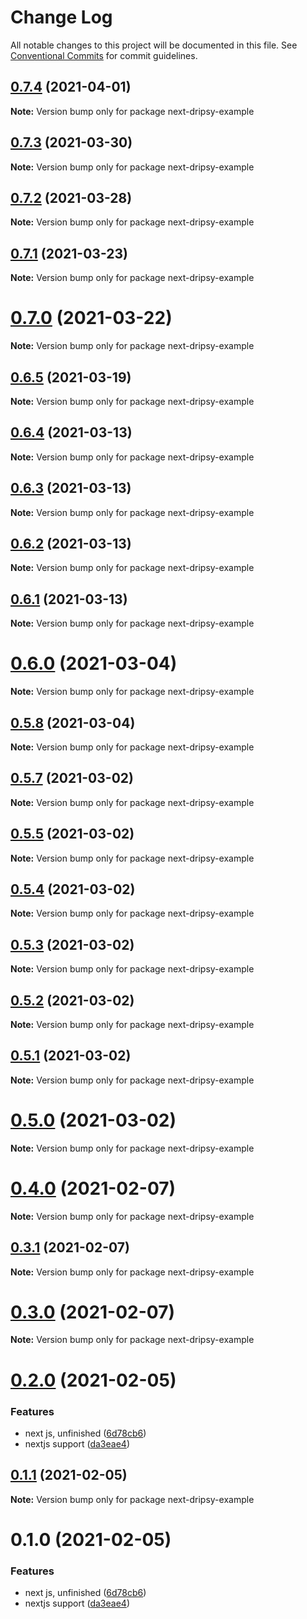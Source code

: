 # Change Log

All notable changes to this project will be documented in this file.
See [Conventional Commits](https://conventionalcommits.org) for commit guidelines.

## [0.7.4](https://github.com/nandorojo/moti/compare/v0.7.3...v0.7.4) (2021-04-01)

**Note:** Version bump only for package next-dripsy-example





## [0.7.3](https://github.com/nandorojo/moti/compare/v0.7.2...v0.7.3) (2021-03-30)

**Note:** Version bump only for package next-dripsy-example





## [0.7.2](https://github.com/nandorojo/moti/compare/v0.7.1...v0.7.2) (2021-03-28)

**Note:** Version bump only for package next-dripsy-example





## [0.7.1](https://github.com/nandorojo/moti/compare/v0.7.0...v0.7.1) (2021-03-23)

**Note:** Version bump only for package next-dripsy-example





# [0.7.0](https://github.com/nandorojo/moti/compare/v0.6.5...v0.7.0) (2021-03-22)

**Note:** Version bump only for package next-dripsy-example





## [0.6.5](https://github.com/nandorojo/moti/compare/v0.6.4...v0.6.5) (2021-03-19)

**Note:** Version bump only for package next-dripsy-example





## [0.6.4](https://github.com/nandorojo/moti/compare/v0.6.3...v0.6.4) (2021-03-13)

**Note:** Version bump only for package next-dripsy-example





## [0.6.3](https://github.com/nandorojo/moti/compare/v0.6.2...v0.6.3) (2021-03-13)

**Note:** Version bump only for package next-dripsy-example





## [0.6.2](https://github.com/nandorojo/moti/compare/v0.6.1...v0.6.2) (2021-03-13)

**Note:** Version bump only for package next-dripsy-example





## [0.6.1](https://github.com/nandorojo/moti/compare/v0.6.0...v0.6.1) (2021-03-13)

**Note:** Version bump only for package next-dripsy-example





# [0.6.0](https://github.com/nandorojo/moti/compare/v0.5.8...v0.6.0) (2021-03-04)

**Note:** Version bump only for package next-dripsy-example





## [0.5.8](https://github.com/nandorojo/moti/compare/v0.5.7...v0.5.8) (2021-03-04)

**Note:** Version bump only for package next-dripsy-example





## [0.5.7](https://github.com/nandorojo/moti/compare/v0.5.6...v0.5.7) (2021-03-02)

**Note:** Version bump only for package next-dripsy-example





## [0.5.5](https://github.com/nandorojo/moti/compare/v0.5.4...v0.5.5) (2021-03-02)

**Note:** Version bump only for package next-dripsy-example





## [0.5.4](https://github.com/nandorojo/moti/compare/v0.5.3...v0.5.4) (2021-03-02)

**Note:** Version bump only for package next-dripsy-example





## [0.5.3](https://github.com/nandorojo/moti/compare/v0.5.2...v0.5.3) (2021-03-02)

**Note:** Version bump only for package next-dripsy-example





## [0.5.2](https://github.com/nandorojo/moti/compare/v0.5.1...v0.5.2) (2021-03-02)

**Note:** Version bump only for package next-dripsy-example





## [0.5.1](https://github.com/nandorojo/moti/compare/v0.5.0...v0.5.1) (2021-03-02)

**Note:** Version bump only for package next-dripsy-example





# [0.5.0](https://github.com/nandorojo/moti/compare/v0.4.1...v0.5.0) (2021-03-02)

**Note:** Version bump only for package next-dripsy-example





# [0.4.0](https://github.com/nandorojo/moti/compare/v0.3.1...v0.4.0) (2021-02-07)

**Note:** Version bump only for package next-dripsy-example





## [0.3.1](https://github.com/nandorojo/moti/compare/v0.3.0...v0.3.1) (2021-02-07)

**Note:** Version bump only for package next-dripsy-example





# [0.3.0](https://github.com/nandorojo/moti/compare/v0.2.2...v0.3.0) (2021-02-07)

**Note:** Version bump only for package next-dripsy-example





# [0.2.0](https://github.com/nandorojo/moti/compare/v0.0.6...v0.2.0) (2021-02-05)


### Features

* next js, unfinished ([6d78cb6](https://github.com/nandorojo/moti/commit/6d78cb6ef8a56736e43f7dcf536f501853d17b09))
* nextjs support ([da3eae4](https://github.com/nandorojo/moti/commit/da3eae4b1593b409b5807baa5279f4482b998412))





## [0.1.1](https://github.com/nandorojo/moti/compare/next-dripsy-example@0.1.0...next-dripsy-example@0.1.1) (2021-02-05)

**Note:** Version bump only for package next-dripsy-example





# 0.1.0 (2021-02-05)


### Features

* next js, unfinished ([6d78cb6](https://github.com/nandorojo/moti/commit/6d78cb6ef8a56736e43f7dcf536f501853d17b09))
* nextjs support ([da3eae4](https://github.com/nandorojo/moti/commit/da3eae4b1593b409b5807baa5279f4482b998412))

